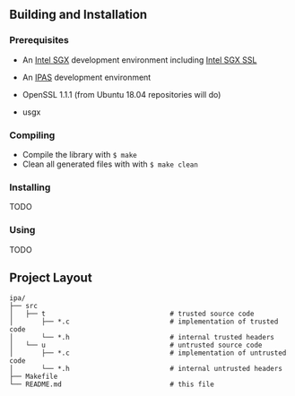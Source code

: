 ## Building and Installation

### Prerequisites

- An [Intel SGX](https://github.com/intel/linux-sgx) development environment including [Intel SGX SSL](https://github.com/intel/intel-sgx-ssl)

- An [IPAS](https://github.com/andrade/ipas) development environment

- OpenSSL 1.1.1 (from Ubuntu 18.04 repositories will do)

- usgx

### Compiling

* Compile the library with `$ make`
* Clean all generated files with with `$ make clean`

### Installing

TODO

### Using

<!-- To use the library ~~without installing it~~: -->

TODO

## Project Layout

```
ipa/
├── src
│   ├── t                               # trusted source code
│       ├── *.c                         # implementation of trusted code
│       └── *.h                         # internal trusted headers
│   └── u                               # untrusted source code
│       ├── *.c                         # implementation of untrusted code
│       └── *.h                         # internal untrusted headers
├── Makefile
└── README.md                           # this file
```
